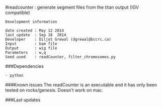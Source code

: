 #readcounter : generate segment files from the titan output (IGV compatible)   

```
Development information

date created : May 12 2014
last update  : Sep 18  2014
Developer    : Diljot Grewal (dgrewal@bccrc.ca)
Input        : bam file
Output       : wig file
Parameters   : w,q
Seed used    : readCounter, filter_chromosomes.py

```

###Dependencies
```
- python

```
###Known issues
The readCounter is an executable and it has only been tested on rocks/genesis. Doesn't work on mac.


###Last updates

